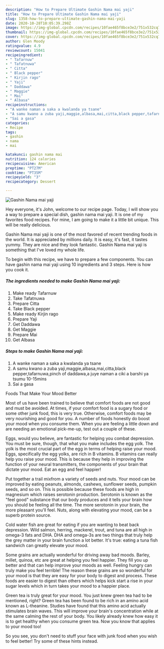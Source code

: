 ```yaml
---
description: "How to Prepare Ultimate Gashin Nama mai yaji"
title: "How to Prepare Ultimate Gashin Nama mai yaji"
slug: 1358-how-to-prepare-ultimate-gashin-nama-mai-yaji
date: 2020-10-28T10:05:39.298Z
image: https://img-global.cpcdn.com/recipes/10fae465f8bce3e2/751x532cq70/gashin-nama-mai-yaji-recipe-main-photo.jpg
thumbnail: https://img-global.cpcdn.com/recipes/10fae465f8bce3e2/751x532cq70/gashin-nama-mai-yaji-recipe-main-photo.jpg
cover: https://img-global.cpcdn.com/recipes/10fae465f8bce3e2/751x532cq70/gashin-nama-mai-yaji-recipe-main-photo.jpg
author: Glen Moody
ratingvalue: 4.9
reviewcount: 15041
recipeingredient:
- " Tafarnuw"
- " Tafatnuwa"
- " Citta"
- " Black pepper"
- " Kirjin rago"
- " Yaji"
- " Daddawa"
- " Maggie"
- " Mai"
- " Albasa"
recipeinstructions:
- "A wanke naman a saka a kwalanda ya tsane"
- "A samu kwano a zuba yaji,maggie,albasa,mai,citta,black pepper,tafarnuwa,pinch of daddawa,a juye naman a ciki a barshi ya tsumu 10-15mins"
- "Sai a gasa"
categories:
- Recipe
tags:
- gashin
- nama
- mai

katakunci: gashin nama mai 
nutrition: 124 calories
recipecuisine: American
preptime: "PT27M"
cooktime: "PT35M"
recipeyield: "3"
recipecategory: Dessert

---
```



![Gashin Nama mai yaji](https://img-global.cpcdn.com/recipes/10fae465f8bce3e2/751x532cq70/gashin-nama-mai-yaji-recipe-main-photo.jpg)

Hey everyone, it's John, welcome to our recipe page. Today, I will show you a way to prepare a special dish, gashin nama mai yaji. It is one of my favorites food recipes. For mine, I am going to make it a little bit unique. This will be really delicious.



Gashin Nama mai yaji is one of the most favored of recent trending foods in the world. It is appreciated by millions daily. It is easy, it's fast, it tastes yummy. They are nice and they look fantastic. Gashin Nama mai yaji is something that I've loved my whole life.


To begin with this recipe, we have to prepare a few components. You can have gashin nama mai yaji using 10 ingredients and 3 steps. Here is how you cook it.

<!--inarticleads1-->

##### The ingredients needed to make Gashin Nama mai yaji:

1. Make ready  Tafarnuw
1. Take  Tafatnuwa
1. Prepare  Citta
1. Take  Black pepper
1. Make ready  Kirjin rago
1. Prepare  Yaji
1. Get  Daddawa
1. Get  Maggie
1. Prepare  Mai
1. Get  Albasa




<!--inarticleads2-->

##### Steps to make Gashin Nama mai yaji:

1. A wanke naman a saka a kwalanda ya tsane
1. A samu kwano a zuba yaji,maggie,albasa,mai,citta,black pepper,tafarnuwa,pinch of daddawa,a juye naman a ciki a barshi ya tsumu 10-15mins
1. Sai a gasa




Foods That Make Your Mood Better


Most of us have been trained to believe that comfort foods are not good and must be avoided. At times, if your comfort food is a sugary food or some other junk food, this is very true. Otherwise, comfort foods may be very nourishing and good for you. A number of foods honestly do boost your mood when you consume them. When you are feeling a little down and are needing an emotional pick-me-up, test out a couple of these.

Eggs, would you believe, are fantastic for helping you combat depression. You must be sure, though, that what you make includes the egg yolk. The yolk is the most crucial part of the egg in terms of helping raise your mood. Eggs, specifically the egg yolks, are rich in B vitamins. B vitamins can really help you raise your mood. This is because they help in improving the function of your neural transmitters, the components of your brain that dictate your mood. Eat an egg and feel happier!

Put together a trail mixfrom a variety of seeds and nuts. Your mood can be improved by eating peanuts, almonds, cashews, sunflower seeds, pumpkin seeds, and so on. This is possible because these foods are high in magnesium which raises serotonin production. Serotonin is known as the "feel good" substance that our body produces and it tells your brain how you should be feeling all the time. The more serotonin in your brain, the more pleasant you'll feel. Nuts, along with elevating your mood, can be a superb protein source.

Cold water fish are great for eating if you are wanting to beat back depression. Wild salmon, herring, mackerel, trout, and tuna are all high in omega-3 fats and DHA. DHA and omega-3s are two things that truly help the grey matter in your brain function a lot better. It's true: eating a tuna fish sandwich can greatly elevate your mood. 

Some grains are actually wonderful for driving away bad moods. Barley, millet, quinoa, etc are great at helping you feel happier. They fill you up better and that can help improve your moods as well. Feeling hungry can truly make you feel terrible! The reason these grains are so wonderful for your mood is that they are easy for your body to digest and process. These foods are easier to digest than others which helps kick start a rise in your sugar levels which in turn takes your mood to a happier place.

Green tea is truly great for your mood. You just knew green tea had to be mentioned, right? Green tea has been found to be rich in an amino acid known as L-theanine. Studies have found that this amino acid actually stimulates brain waves. This will improve your brain's concentration while at the same calming the rest of your body. You likely already knew how easy it is to get healthy when you consume green tea. Now you know that applies to your mood too!

So you see, you don't need to stuff your face with junk food when you wish to feel better! Try  some  of  these  hints  instead.


